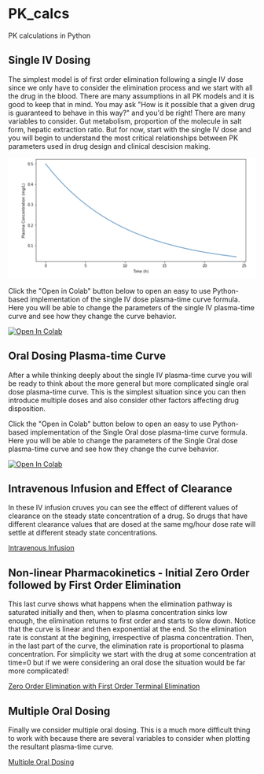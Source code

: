 # PK_calcs
PK calculations in Python


## Single IV Dosing
The simplest model is of first order elimination following a single IV dose since we only have to consider the elimination process and we start with all the drug in the blood. There are many assumptions in all PK models and it is good to keep that in mind. You may ask "How is it possible that a given drug is guaranteed to behave in this way?" and you'd be right! There are many variables to consider. Gut metabolism, proportion of the molecule in salt form, hepatic extraction ratio. But for now, start with the single IV dose and you will begin to understand the most critical relationships between PK parameters used in drug design and clinical descision making.

![Single IV Dose Curve](docs/assets/img/SingleIV_curve.png)

Click the "Open in Colab" button below to open an easy to use Python-based implementation of the single IV dose plasma-time curve formula. Here you will be able to change the parameters of the single IV plasma-time curve and see how they change the curve behavior.

[![Open In Colab](https://colab.research.google.com/assets/colab-badge.svg)](https://colab.research.google.com/github/sladem-tox/PK_calcs/blob/main/PlasmaTime_SingleIV.ipynb)


## Oral Dosing Plasma-time Curve
After a while thinking deeply about the single IV plasma-time curve you will be ready to think about the more general but more complicated single oral dose plasma-time curve. This is the simplest situation since you can then introduce multiple doses and also consider other factors affecting drug disposition.

Click the "Open in Colab" button below to open an easy to use Python-based implementation of the Single Oral dose plasma-time curve formula. Here you will be able to change the parameters of the Single Oral dose plasma-time curve and see how they change the curve behavior.

[![Open In Colab](https://colab.research.google.com/assets/colab-badge.svg)]([SingleOralDose.ipynb](https://colab.research.google.com/github/sladem-tox/PK_calcs/blob/main/SingleOralDose.ipynb))


## Intravenous Infusion and Effect of Clearance
In these IV infusion cruves you can see the effect of different values of clearance on the steady state concentration of a drug. So drugs that have different clearance values that are dosed at the same mg/hour dose rate will settle at different steady state concentrations.

[Intravenous Infusion](Infusion_curves.ipynb)

## Non-linear Pharmacokinetics - Initial Zero Order followed by First Order Elimination
This last curve shows what happens when the elimination pathway is saturated initially and then, when to plasma concentration sinks low enough, the elimination returns to first order and starts to slow down. Notice that the curve is linear and then exponential at the end. So the elimination rate is constant at the begining, irrespective of plasma concentration. Then, in the last part of the curve, the elimination rate is proportional to plasma concentration. For simplicity we start with the drug at some concentration at time=0 but if we were considering an oral dose the situation would be far more complicated!


[Zero Order Elimination with First Order Terminal Elimination](Zero_OrderElimination_then_1st.ipynb)

## Multiple Oral Dosing
Finally we consider multiple oral dosing. This is a much more difficult thing to work with because there are several variables to consider when plotting the resultant plasma-time curve.

[Multiple Oral Dosing](MultipleOralDose.ipynb)
